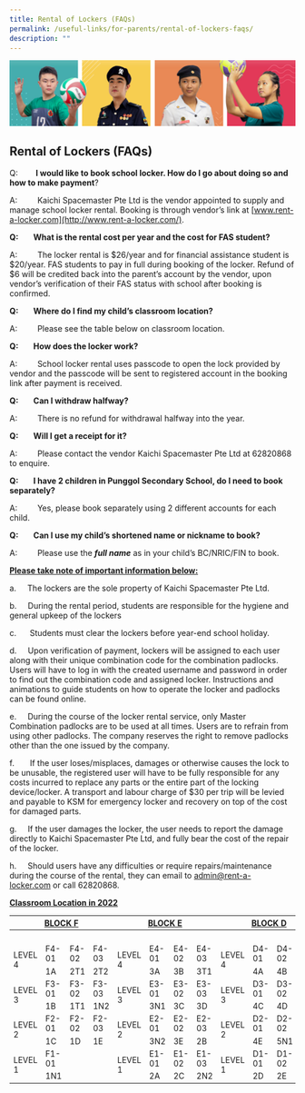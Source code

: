 ```yaml
---
title: Rental of Lockers (FAQs)
permalink: /useful-links/for-parents/rental-of-lockers-faqs/
description: ""
---
```



![](/images/Our%20School/subbanner.jpg)

## Rental of Lockers (FAQs)

Q:        **I would like to book school locker. How do I go about doing so and how to make payment**?  

A:         Kaichi Spacemaster Pte Ltd is the vendor appointed to supply and manage school locker rental. Booking is through vendor’s link at [www.rent-a-locker.com](http://www.rent-a-locker.com/).

**Q:        What is the rental cost per year and the cost for FAS student?**

A:         The locker rental is $26/year and for financial assistance student is $20/year. FAS students to pay in full during booking of the locker. Refund of $6 will be credited back into the parent’s account by the vendor, upon vendor’s verification of their FAS status with school after booking is confirmed.

**Q:        Where do I find my child’s classroom location?**

A:         Please see the table below on classroom location.

**Q:        How does the locker work?**

A:         School locker rental uses passcode to open the lock provided by vendor and the passcode will be sent to registered account in the booking link after payment is received.

**Q:        Can I withdraw halfway?**

A:         There is no refund for withdrawal halfway into the year.

**Q:        Will I get a receipt for it?**

A:         Please contact the vendor Kaichi Spacemaster Pte Ltd at 62820868 to enquire.

**Q:        I have 2 children in Punggol Secondary School, do I need to book separately?**

A:         Yes, please book separately using 2 different accounts for each child.

**Q:        Can I use my child’s shortened name or nickname to book?**

A:         Please use the **_full name_** as in your child’s BC/NRIC/FIN to book.

**<u>Please take note of important information below:</u>**

a.     The lockers are the sole property of Kaichi Spacemaster Pte Ltd.

b.     During the rental period, students are responsible for the hygiene and general upkeep of the lockers

c.      Students must clear the lockers before year-end school holiday.

d.     Upon verification of payment, lockers will be assigned to each user along with their unique combination code for the combination padlocks. Users will have to log in with the created username and password in order to find out the combination code and assigned locker. Instructions and animations to guide students on how to operate the locker and padlocks can be found online.

e.     During the course of the locker rental service, only Master Combination padlocks are to be used at all times. Users are to refrain from using other padlocks. The company reserves the right to remove padlocks other than the one issued by the company.

f.       If the user loses/misplaces, damages or otherwise causes the lock to be unusable, the registered user will have to be fully responsible for any costs incurred to replace any parts or the entire part of the locking device/locker. A transport and labour charge of $30 per trip will be levied and payable to KSM for emergency locker and recovery on top of the cost for damaged parts.

g.     If the user damages the locker, the user needs to report the damage directly to Kaichi Spacemaster Pte Ltd, and fully bear the cost of the repair of the locker.

h.     Should users have any difficulties or require repairs/maintenance during the course of the rental, they can email to [admin@rent-a-locker.com](mailto:admin@rent-a-locker.com) or call 62820868.

**<u>Classroom Location in 2022</u>**

<table>
<thead>
  <tr>
		<th colspan="4"><center><u>BLOCK F</u></center></th>
		<th colspan="4"><center><u>BLOCK E</u></center></th>
		<th colspan="4"><center><u>BLOCK D</u></center></th>
  </tr>
</thead>
<tbody>
  <tr>
    <td colspan="4"> &nbsp;&nbsp;&nbsp;</td>
    <td colspan="4"> &nbsp;&nbsp;&nbsp;</td>
    <td colspan="4"> &nbsp;&nbsp;&nbsp;</td>
  </tr>
  <tr>
    <td rowspan="2">LEVEL 4</td>
    <td>F4-01</td>
    <td>F4-02</td>
    <td>F4-03</td>
    <td rowspan="2">LEVEL 4</td>
    <td>E4-01</td>
    <td>E4-02</td>
    <td>E4-03</td>
    <td rowspan="2">LEVEL 4</td>
    <td>D4-01</td>
    <td>D4-02</td>
    <td>D4-03</td>
  </tr>
  <tr>
    <td>1A</td>
    <td>2T1</td>
    <td>2T2</td>
    <td>3A</td>
    <td>3B</td>
    <td>3T1</td>
    <td>4A</td>
    <td>4B</td>
    <td>4T1</td>
  </tr>
  <tr>
    <td rowspan="2">LEVEL 3</td>
    <td>F3-01</td>
    <td>F3-02</td>
    <td>F3-03</td>
    <td rowspan="2">LEVEL 3</td>
    <td>E3-01</td>
    <td>E3-02</td>
    <td>E3-03</td>
    <td rowspan="2">LEVEL 3</td>
    <td>D3-01</td>
    <td>D3-02</td>
    <td>D3-03</td>
  </tr>
  <tr>
    <td>1B</td>
    <td>1T1</td>
    <td>1N2</td>
    <td>3N1</td>
    <td>3C</td>
    <td>3D</td>
    <td>4C</td>
    <td>4D</td>
    <td>4N1</td>
  </tr>
  <tr>
    <td rowspan="2">LEVEL 2</td>
    <td>F2-01</td>
    <td>F2-02</td>
    <td>F2-03</td>
    <td rowspan="2">LEVEL 2</td>
    <td>E2-01</td>
    <td>E2-02</td>
    <td>E2-03</td>
    <td rowspan="2">LEVEL 2</td>
    <td>D2-01</td>
    <td>D2-02</td>
    <td>D2-03</td>
  </tr>
  <tr>
    <td>1C</td>
    <td>1D</td>
    <td>1E</td>
    <td>3N2</td>
    <td>3E</td>
    <td>2B</td>
    <td>4E</td>
    <td>5N1</td>
    <td>4N2</td>
  </tr>
  <tr>
    <td rowspan="2">LEVEL 1</td>
    <td>F1-01</td>
    <td> </td>
    <td> </td>
    <td rowspan="2">LEVEL 1</td>
    <td>E1-01</td>
    <td>E1-02</td>
    <td>E1-03</td>
    <td rowspan="2">LEVEL 1</td>
    <td>D1-01</td>
    <td>D1-02</td>
    <td>D1-03</td>
  </tr>
  <tr>
    <td>1N1</td>
    <td></td>
    <td></td>
    <td>2A</td>
    <td>2C</td>
    <td>2N2</td>
    <td>2D</td>
    <td>2E</td>
    <td>2N1</td>
  </tr>
</tbody>
</table>